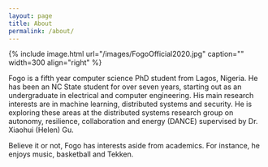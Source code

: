 ```yaml
---
layout: page
title: About
permalink: /about/
---
```


{% include image.html url="/images/FogoOfficial2020.jpg" caption="" width=300 align="right" %}

Fogo is a fifth year computer science PhD student from Lagos, Nigeria. 
He has been an NC State student for over seven years, starting out as an undergraduate in electrical and computer engineering. 
His main research interests are in machine learning, distributed systems and security. 
He is exploring these areas at the distributed systems research group on autonomy, resilience, collaboration and energy (DANCE) supervised by Dr. Xiaohui (Helen) Gu.

Believe it or not, Fogo has interests aside from academics. For instance, he enjoys music, basketball and Tekken.